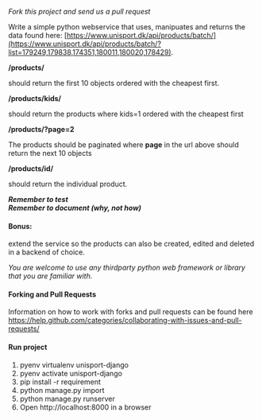 _Fork this project and send us a pull request_

Write a simple python webservice that uses, manipuates and returns the data found here: [https://www.unisport.dk/api/products/batch/](https://www.unisport.dk/api/products/batch/?list=179249,179838,174351,180011,180020,178429).


**/products/**  


should return the first 10 objects ordered with the cheapest first.
 
**/products/kids/**
 
should return the products where kids=1 ordered with the cheapest first

**/products/?page=2**
 
 The products should be paginated where **page** in the url above should return the next 10 objects  

 **/products/id/**
 
should return the individual product.


 
**_Remember to test_**   
**_Remember to document (why, not how)_**

#### Bonus:
 extend the service so the products can also be created, edited and deleted in a backend of choice.


_You are welcome to use any thirdparty python web framework or library that you are familiar with._  

#### Forking and Pull Requests
Information on how to work with forks and pull requests can be found here https://help.github.com/categories/collaborating-with-issues-and-pull-requests/


#### Run project
 1. pyenv virtualenv unisport-django
 2. pyenv activate unisport-django
 3. pip install -r requirement
 4. python manage.py import
 5. python manage.py runserver
 6. Open http://localhost:8000 in a browser
